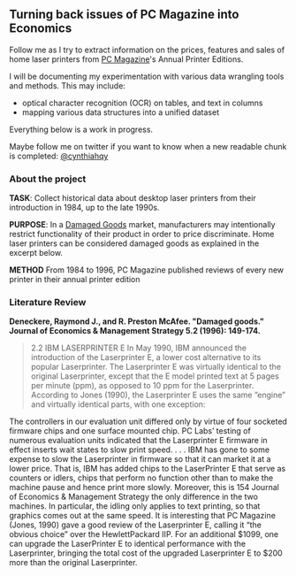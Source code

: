 ## Turning back issues of PC Magazine into Economics

Follow me as I try to extract information on the prices, features and sales of home laser printers from [PC Magazine](https://books.google.com.au/books?id=N09JwLeo7s4C&source=gbs_all_issues_r&cad=1)'s Annual Printer Editions.

I will be documenting my experimentation with various data wrangling tools and methods. This may include: 
- optical character recognition (OCR) on tables, and text in columns
- mapping various data structures into a unified dataset

Everything below is a work in progress. 

Maybe follow me on twitter if you want to know when a new readable chunk is completed: [@cynthiahqy](https://twitter.com/cynthiahqy)

### About the project

**TASK**: Collect historical data about desktop laser printers from their introduction in 1984, up to the late 1990s. 

**PURPOSE**: In a [Damaged Goods](https://en.wikipedia.org/wiki/Crippleware) market, manufacturers may intentionally restrict functionality of their product in order to price discriminate. 
Home laser printers can be considered damaged goods as explained in the excerpt below. 

**METHOD** From 1984 to 1996, PC Magazine published reviews of every new printer in their annual printer edition

### Literature Review

**Deneckere, Raymond J., and R. Preston McAfee. "Damaged goods." Journal of Economics & Management Strategy 5.2 (1996): 149-174.**

> 2.2 IBM LASERPRINTER E
In May 1990, IBM announced the introduction of the Laserprinter E,
a lower cost alternative to its popular Laserprinter. The Laserprinter
E was virtually identical to the original Laserprinter, except that the
E model printed text at 5 pages per minute (ppm), as opposed to 10
ppm for the Laserprinter. According to Jones (1990), the Laserprinter
E uses the same ”engine” and virtually identical parts, with one exception:

The controllers in our evaluation unit differed only by virtue
of four socketed firmware chips and one surface
mounted chip. PC Labs’ testing of numerous evaluation
units indicated that the Laserprinter E firmware in effect
inserts wait states to slow print speed. . . . IBM has gone
to some expense to slow the Laserprinter in firmware so
that it can market it at a lower price.
That is, IBM has added chips to the LaserPrinter E that serve as
counters or idlers, chips that perform no function other than to make
the machine pause and hence print more slowly. Moreover, this is 
154 Journal of Economics & Management Strategy
the only difference in the two machines. In particular, the idling only
applies to text printing, so that graphics comes out at the same speed.
It is interesting that PC Magazine (Jones, 1990) gave a good review
of the Laserprinter E, calling it “the obvious choice” over the HewlettPackard
IIP. For an additional $1099, one can upgrade the LaserPrinter
E to identical performance with the Laserprinter, bringing the total
cost of the upgraded Laserprinter E to $200 more than the original
Laserprinter.
>


